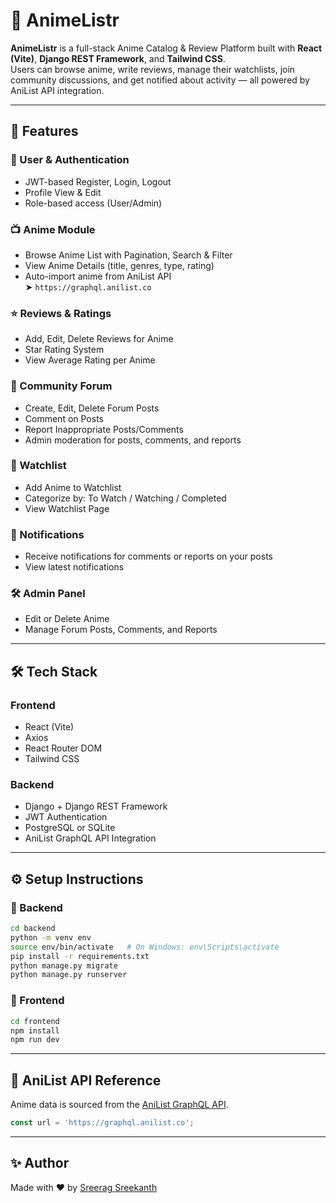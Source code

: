 # 🎌 AnimeListr

**AnimeListr** is a full-stack Anime Catalog & Review Platform built with **React (Vite)**, **Django REST Framework**, and **Tailwind CSS**.  
Users can browse anime, write reviews, manage their watchlists, join community discussions, and get notified about activity — all powered by AniList API integration.

---

## 🚀 Features

### 👤 User & Authentication
- JWT-based Register, Login, Logout
- Profile View & Edit
- Role-based access (User/Admin)

### 📺 Anime Module
- Browse Anime List with Pagination, Search & Filter
- View Anime Details (title, genres, type, rating)
- Auto-import anime from AniList API  
  ➤ `https://graphql.anilist.co`

### ⭐ Reviews & Ratings
- Add, Edit, Delete Reviews for Anime
- Star Rating System
- View Average Rating per Anime

### 💬 Community Forum
- Create, Edit, Delete Forum Posts
- Comment on Posts
- Report Inappropriate Posts/Comments
- Admin moderation for posts, comments, and reports

### 📜 Watchlist
- Add Anime to Watchlist
- Categorize by: To Watch / Watching / Completed
- View Watchlist Page

### 🔔 Notifications
- Receive notifications for comments or reports on your posts
- View latest notifications

### 🛠️ Admin Panel
- Edit or Delete Anime
- Manage Forum Posts, Comments, and Reports

---

## 🛠️ Tech Stack

### Frontend
- React (Vite)
- Axios
- React Router DOM
- Tailwind CSS

### Backend
- Django + Django REST Framework
- JWT Authentication
- PostgreSQL or SQLite
- AniList GraphQL API Integration

---

## ⚙️ Setup Instructions

### 🔹 Backend

```bash
cd backend
python -m venv env
source env/bin/activate   # On Windows: env\Scripts\activate
pip install -r requirements.txt
python manage.py migrate
python manage.py runserver
```

### 🔹 Frontend

```bash
cd frontend
npm install
npm run dev
```

---

## 🔗 AniList API Reference

Anime data is sourced from the [AniList GraphQL API](https://anilist.gitbook.io).

```js
const url = 'https://graphql.anilist.co';
```

---

## ✨ Author

Made with ❤️ by [Sreerag Sreekanth](https://github.com/SreeragSreekanth)

